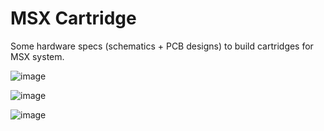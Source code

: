 # MSX Cartridge

Some hardware specs (schematics + PCB designs) to build cartridges for MSX system.

![image](https://user-images.githubusercontent.com/10518690/152339307-3a6e9c70-6fbf-4a8e-9863-8e7c1c33f51b.png)

![image](https://user-images.githubusercontent.com/10518690/152339376-a6301f0e-6cf2-4d71-b730-55d9e2b8eff8.png)

![image](https://user-images.githubusercontent.com/10518690/152339422-459371d6-2b16-4e7d-a353-ec2a4bc4d9a7.png)

